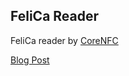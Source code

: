 ## FeliCa Reader

FeliCa reader by [CoreNFC](https://developer.apple.com/documentation/corenfc)

[Blog Post](https://blog.kalan.dev/core-nfc-suica/)
